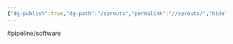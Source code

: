 ```yaml
---
{"dg-publish":true,"dg-path":"/sprouts","permalink":"//sprouts/","hide":true}
---
```


#pipeline/software

